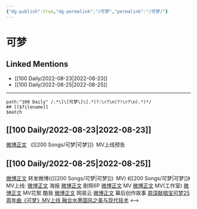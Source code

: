 ```yaml
---
{"dg-publish":true,"dg-permalink":"/可梦","permalink":"/可梦/"}
---
```


# 可梦

## Linked Mentions
- [[100 Daily/2022-08-23\|2022-08-23]]
- [[100 Daily/2022-08-25\|2022-08-25]]


---

```expander
path:"100 Daily" /.*\[\[可梦\]\].*(?:\r?\n(?!\r?\n).*)*/
## [[$filename]]
$match
```
## [[100 Daily/2022-08-23\|2022-08-23]]
[微博正文](https://m.weibo.cn/6509152617/4805747445603527) 《[[200 Songs/可梦\|可梦]]》MV上线预告
## [[100 Daily/2022-08-25\|2022-08-25]]
[微博正文](https://m.weibo.cn/1736988591/4806327904503400) 转发微博(《[[200 Songs/可梦\|可梦]]》MV)
《[[200 Songs/可梦\|可梦]]》MV上线:
[微博正文](https://m.weibo.cn/6305628151/4806277022875851) 海报
[微博正文](https://m.weibo.cn/6305628151/4806352524546186) 剧照6P
[微博正文](https://m.weibo.cn/6305628151/4806292134173739) MV
[微博正文](https://m.weibo.cn/7478855230/4806294638957798) MV(工作室)
[微博正文](https://m.weibo.cn/6305628151/4806412926454449) MV花絮
[](https://m.weibo.cn/1738434147/4806292240339093) 酷我
[微博正文](https://m.weibo.cn/1721030997/4806428029881463) 网易云
[微博正文](https://m.weibo.cn/6305628151/4806458225201888) 幕后创作故事
[周深献唱宝可梦25周年曲《可梦》MV上线 融合水墨国风之美与现代技术](https://weibo.cn/sinaurl?u=http%3A%2F%2Fh5.ent.ynet.com%2F2022%2F08%2F25%2F3511791t1263_3.html)
<-->